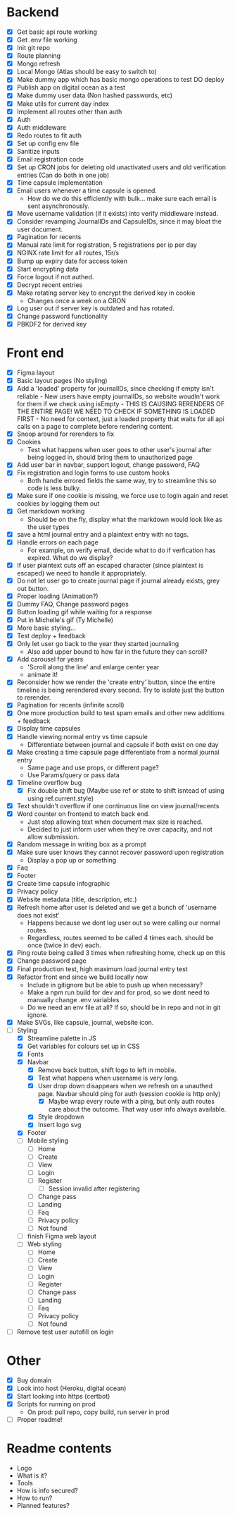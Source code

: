# Backend
- [x] Get basic api route working
- [x] Get .env file working
- [x] Init git repo
- [x] Route planning
- [x] Mongo refresh
- [x] Local Mongo (Atlas should be easy to switch to)
- [x] Make dummy app which has basic mongo operations to test DO deploy
- [x] Publish app on digital ocean as a test
- [x] Make dummy user data (Non hashed passwords, etc)
- [x] Make utils for current day index
- [x] Implement all routes other than auth
- [x] Auth
- [x] Auth middleware
- [x] Redo routes to fit auth
- [x] Set up config env file
- [x] Sanitize inputs
- [x] Email registration code
- [x] Set up CRON jobs for deleting old unactivated users and old verification entries (Can do both in one job)
- [x] Time capsule implementation
- [x] Email users whenever a time capsule is opened.
    - How do we do this efficiently with bulk... make sure each email is sent asynchronously.
- [x] Move username validation (if it exists) into verify middleware instead.
- [x] Consider revamping JournalIDs and CapsuleIDs, since it may bloat the user document.
- [x] Pagination for recents
- [x] Manual rate limit for registration, 5 registrations per ip per day
- [x] NGINX rate limit for all routes, 15r/s
- [x] Bump up expiry date for access token
- [x] Start encrypting data
- [x] Force logout if not authed.
- [x] Decrypt recent entries
- [x] Make rotating server key to encrypt the derived key in cookie
    - Changes once a week on a CRON
- [x] Log user out if server key is outdated and has rotated.
- [x] Change password functionality
- [x] PBKDF2 for derived key

# Front end
- [x] Figma layout
- [x] Basic layout pages (No styling)
- [x] Add a 'loaded' property for journalIDs, since checking if empty isn't reliable
        - New users have empty journalIDs, so website woudln't work for them if we check using isEmpty
        - THIS IS CAUSING RERENDERS OF THE ENTIRE PAGE! WE NEED TO CHECK IF SOMETHING IS LOADED FIRST
            - No need for context, just a loaded property that waits for all api calls on a page to complete before rendering content.
- [x] Snoop around for rerenders to fix
- [x] Cookies
    - Test what happens when user goes to other user's journal after being logged in, should bring them to unauthorized page
- [x] Add user bar in navbar, support logout, change password, FAQ
- [x] Fix registration and login forms to use custom hooks
    - Both handle errored fields the same way, try to streamline this so code is less bulky.
- [x] Make sure if one cookie is missing, we force use to login again and reset cookies by logging them out
- [x] Get markdown working
    - Should be on the fly, display what the markdown would look like as the user types
- [x] save a html journal entry and a plaintext entry with no tags.
- [x] Handle errors on each page
    - For example, on verify email, decide what to do if verfication has expired. What do we display?
- [x] If user plaintext cuts off an escaped character (since plaintext is escaped) we need to handle it appropriately.
- [x] Do not let user go to create journal page if journal already exists, grey out button.
- [x] Proper loading (Animation?)
- [x] Dummy FAQ, Change password pages
- [x] Button loading gif while waiting for a response
- [x] Put in Michelle's gif (Ty Michelle)
- [x] More basic styling...
- [x] Test deploy + feedback
- [x] Only let user go back to the year they started journaling
    - Also add upper bound to how far in the future they can scroll?
- [x] Add carousel for years
    - 'Scroll along the line' and enlarge center year
    - animate it!
- [x] Reconsider how we render the 'create entry' button, since the entire timeline is being rerendered every second. Try to isolate just the button to rerender.
- [x] Pagination for recents (infinite scroll)
- [x] One more production build to test spam emails and other new additions + feedback
- [x] Display time capsules
- [x] Handle viewing normal entry vs time capsule
    - Differentiate between journal and capsule if both exist on one day
- [x] Make creating a time capsule page differentiate from a normal journal entry
    - Same page and use props, or different page?
    - Use Params/query or pass data 
- [x] Timeline overflow bug
    - [x] Fix double shift bug (Maybe use ref or state to shift isntead of using using ref.current.style)
- [x] Text shouldn't overflow if one continuous line on view journal/recents
- [x] Word counter on frontend to match back end.
    - Just stop allowing text when document max size is reached.
    * Decided to just inform user when they're over capacity, and not allow submission.
- [x] Random message in writing box as a prompt
- [x] Make sure user knows they cannot recover password upon registration
    - Display a pop up or something
- [x] Faq
- [x] Footer
- [x] Create time capsule infographic
- [x] Privacy policy
- [x] Website metadata (title, description, etc.)
- [x] Refresh home after user is deleted and we get a bunch of 'username does not exist'
    - Happens because we dont log user out so were calling our normal routes.
    - Regardless, routes seemed to be called 4 times each. should be once (twice in dev) each.
- [x] Ping route being called 3 times when refreshing home, check up on this
- [x] Change password page
- [x] Final production test, high maximum load journal entry test
- [x] Refactor front end since we build locally now
    - Include in gitignore but be able to push up when necessary?
    - Make a npm run build for dev and for prod, so we dont need to manually change .env variables
    - Do we need an env file at all? If so, should be in repo and not in git ignore.
- [x] Make SVGs, like capsule, journal, website icon.
- [ ] Styling
    - [x] Streamline palette in JS
    - [x] Get variables for colours set up in CSS
    - [x] Fonts
    - [x] Navbar
        - [x] Remove back button, shift logo to left in mobile.
        - [x] Test what happens when username is very long.
        - [x] User drop down disappears when we refresh on a unauthed page. Navbar should ping for auth (session cookie is http only)
            - [x] Maybe wrap every route with a ping, but only auth routes care about the outcome. That way user info always available.
        - [x] Style dropdown
        - [x] Insert logo svg
    - [x] Footer
    - [ ] Mobile styling
        - [ ] Home
        - [ ] Create
        - [ ] View
        - [ ] Login
        - [ ] Register
            - [ ] Session invalid after registering
        - [ ] Change pass
        - [ ] Landing
        - [ ] Faq
        - [ ] Privacy policy
        - [ ] Not found
    - [ ] finish Figma web layout
    - [ ] Web styling
        - [ ] Home
        - [ ] Create
        - [ ] View
        - [ ] Login
        - [ ] Register
        - [ ] Change pass
        - [ ] Landing
        - [ ] Faq
        - [ ] Privacy policy
        - [ ] Not found
- [ ] Remove test user autofill on login

# Other
- [x] Buy domain
- [x] Look into host (Heroku, digital ocean)
- [x] Start looking into https (certbot)
- [x] Scripts for running on prod
    - On prod: pull repo, copy build, run server in prod
- [ ] Proper readme!

# Readme contents
- Logo
- What is it?
- Tools
- How is info secured?
- How to run?
- Planned features?
